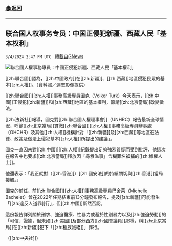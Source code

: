 ###  [:house:返回](README.md)
---


## 联合国人权事务专员：中国正侵犯新疆、西藏人民「基本权利」
`3/4/2024 2:47 PM UTC ` [轉載自GNews](https://gnews.org/articles/2364088)

![聯合國人權事務專員：中國正侵犯新疆、西藏人民「基本權利」](https://cdn.ftvnews.com.tw/manasystem/FileData/News/3fee60e5-a9dc-455f-9e14-5f6b48918523.jpg "聯合國人權事務專員：中國正侵犯新疆、西藏人民「基本權利」")

[[zh:聯合國]]認為，[[zh:中國政府]]在[[zh:新疆]]、[[zh:西藏]]地區侵犯民眾的基本[[zh:人權]]。（資料照／達志影像提供）

[[zh:聯合國]][[zh:人權]]事務高級專員圖克（Volker Turk）今天表示，[[zh:中國]]正侵犯[[zh:新疆]]和[[zh:西藏]]地區的基本權利，籲請[[zh:北京當局]]改變做法。

[[zh:法新社]]報導，圖克對[[zh:聯合國人權理事會]]（UNHRC）報告最新全球情況，呼籲[[zh:北京當局]]貫徹[[zh:聯合國]][[zh:人權]]事務高級專員辦事處（OHCHR）及其他[[zh:人權]]機構針對「[[zh:新疆]]及[[zh:西藏]]等地區在法律、政策及做法上侵犯基本[[zh:人權]]所提出的建議」。

圖克一直因未對[[zh:中國]][[zh:人權]]紀錄提出足夠強烈質疑而受到批評，他這次在報告中也要求[[zh:北京當局]]釋放因「尋釁滋事」含糊罪名被捕的[[zh:維權人士]]。

他還表示：「我正就對（[[zh:香港]]）[[zh:國安法]]的持續關切與[[zh:香港]]當局接觸。」

圖克的前任、前[[zh:聯合國]][[zh:人權]]事務高級專員巴舍萊（Michelle Bachelet）曾在2022年任期結束前13分鐘發布報告，提及[[zh:新疆]]可能發生「[[zh:違反人道罪]]行」，但[[zh:中國]]斷然否認。

這份報告詳列關於刑求、強迫醫療、性暴力或基於性別暴力以及[[zh:強迫勞動]]的「可信」證據，但未如[[zh:美國]]及部分西方[[zh:國會議員]]那樣，稱[[zh:北京當局]]在[[zh:新疆]]犯下「[[zh:種族滅絕]]」罪行。

（[[zh:中央社]]）
